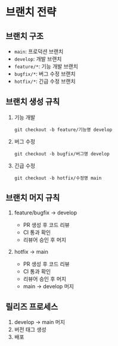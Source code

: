 # 브랜치 전략

## 브랜치 구조
- `main`: 프로덕션 브랜치
- `develop`: 개발 브랜치
- `feature/*`: 기능 개발 브랜치
- `bugfix/*`: 버그 수정 브랜치
- `hotfix/*`: 긴급 수정 브랜치

## 브랜치 생성 규칙
1. 기능 개발
   ```
   git checkout -b feature/기능명 develop
   ```

2. 버그 수정
   ```
   git checkout -b bugfix/버그명 develop
   ```

3. 긴급 수정
   ```
   git checkout -b hotfix/수정명 main
   ```

## 브랜치 머지 규칙
1. feature/bugfix → develop
   - PR 생성 후 코드 리뷰
   - CI 통과 확인
   - 리뷰어 승인 후 머지

2. hotfix → main
   - PR 생성 후 코드 리뷰
   - CI 통과 확인
   - 리뷰어 승인 후 머지
   - main → develop 머지

## 릴리즈 프로세스
1. develop → main 머지
2. 버전 태그 생성
3. 배포 